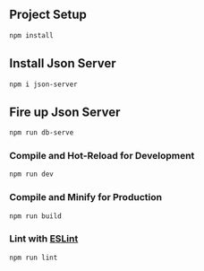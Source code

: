 
## Project Setup

```sh
npm install
```
## Install Json Server

```sh
npm i json-server
```

## Fire up Json Server

```sh
npm run db-serve 
```
### Compile and Hot-Reload for Development

```sh
npm run dev
```

### Compile and Minify for Production

```sh
npm run build
```

### Lint with [ESLint](https://eslint.org/)

```sh
npm run lint
```
